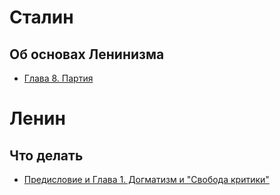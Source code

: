 
# Сталин

## Об основах Ленинизма
- [Глава 8. Партия](https://zaqokm37.github.io/study/stalin/leninism_basics/8-9.html)

# Ленин

## Что делать
- [Предисловие и Глава 1. Догматизм и "Свобода критики"](https://zaqokm37.github.io/study/lenin/chto_delat/1.html)